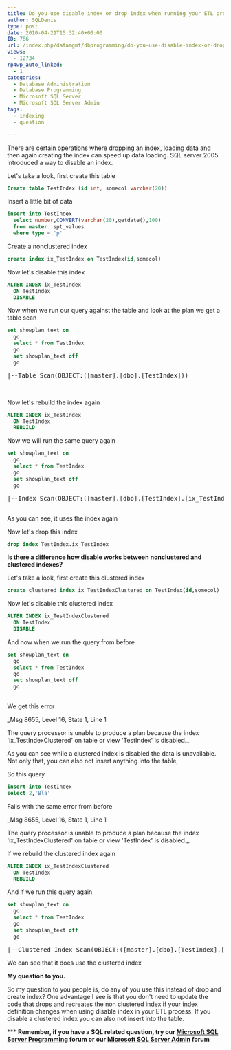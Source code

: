 ```yaml
---
title: Do you use disable index or drop index when running your ETL processes in SQL Server
author: SQLDenis
type: post
date: 2010-04-21T15:32:40+00:00
ID: 766
url: /index.php/datamgmt/dbprogramming/do-you-use-disable-index-or-drop-index-w/
views:
  - 12734
rp4wp_auto_linked:
  - 1
categories:
  - Database Administration
  - Database Programming
  - Microsoft SQL Server
  - Microsoft SQL Server Admin
tags:
  - indexing
  - question

---
```

There are certain operations where dropping an index, loading data and then again creating the index can speed up data loading. SQL server 2005 introduced a way to disable an index.

Let's take a look, first create this table

```sql
Create table TestIndex (id int, somecol varchar(20))
```

Insert a little bit of data

```sql
insert into TestIndex
  select number,CONVERT(varchar(20),getdate(),100)
  from master..spt_values
  where type = 'p'
```

Create a nonclustered index

```sql
create index ix_TestIndex on TestIndex(id,somecol)
```

Now let's disable this index

```sql
ALTER INDEX ix_TestIndex
  ON TestIndex
  DISABLE
```

Now when we run our query against the table and look at the plan we get a table scan

```sql
set showplan_text on
  go
  select * from TestIndex
  go
  set showplan_text off
  go
```
<pre>|--Table Scan(OBJECT:([master].[dbo].[TestIndex]))
    
    </pre>

Now let's rebuild the index again

```sql
ALTER INDEX ix_TestIndex
  ON TestIndex
  REBUILD
```

Now we will run the same query again

```sql
set showplan_text on
  go
  select * from TestIndex
  go
  set showplan_text off
  go
```

<pre>|--Index Scan(OBJECT:([master].[dbo].[TestIndex].[ix_TestIndex]))
    </pre>

As you can see, it uses the index again 

Now let's drop this index

```sql
drop index TestIndex.ix_TestIndex
```

**Is there a difference how disable works between nonclustered and clustered indexes?**
  
Let's take a look, first create this clustered index

```sql
create clustered index ix_TestIndexClustered on TestIndex(id,somecol)
```

Now let's disable this clustered index

```sql
ALTER INDEX ix_TestIndexClustered
  ON TestIndex
  DISABLE
```

And now when we run the query from before

```sql
set showplan_text on
  go
  select * from TestIndex
  go
  set showplan_text off
  go
  
```

We get this error
  
 _Msg 8655, Level 16, State 1, Line 1
  
The query processor is unable to produce a plan because the index 'ix_TestIndexClustered' on table or view 'TestIndex' is disabled._

As you can see while a clustered index is disabled the data is unavailable. Not only that, you can also not insert anything into the table,
  
So this query

```sql
insert into TestIndex
select 2,'Bla'
```

Fails with the same error from before
  
_Msg 8655, Level 16, State 1, Line 1
  
The query processor is unable to produce a plan because the index 'ix_TestIndexClustered' on table or view 'TestIndex' is disabled._

If we rebuild the clustered index again

```sql
ALTER INDEX ix_TestIndexClustered
  ON TestIndex
  REBUILD
```

And if we run this query again

```sql
set showplan_text on
  go
  select * from TestIndex
  go
  set showplan_text off
  go
```
<pre>|--Clustered Index Scan(OBJECT:([master].[dbo].[TestIndex].[ix_TestIndexClustered]))</pre>

We can see that it does use the clustered index

**My question to you.**
  
So my question to you people is, do any of you use this instead of drop and create index? One advantage I see is that you don't need to update the code that drops and recreates the non clustered index if your index definition changes when using disable index in your ETL process. If you disable a clustered index you can also not insert into the table.

\*** **Remember, if you have a SQL related question, try our [Microsoft SQL Server Programming][1] forum or our [Microsoft SQL Server Admin][2] forum**<ins></ins>

 [1]: http://forum.ltd.local/viewforum.php?f=17
 [2]: http://forum.ltd.local/viewforum.php?f=22